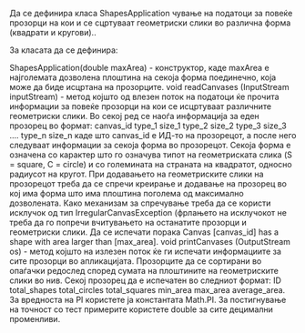 Да се дефинира класа ShapesApplication чување на податоци за повеќе прозорци на кои и се сцртуваат геометриски слики во различна форма (квадрати и кругови)..

За класата да се дефинира:

ShapesApplication(double maxArea) - конструктор, каде maxArea е најголемата дозволена плоштина на секоја форма поединечно, која може да биде исцртана на прозорците.
void readCanvases (InputStream inputStream) - метод којшто од влезен поток на податоци ќе прочита информации за повеќе прозорци на кои се исцртуваат различните геометриски слики. Во секој ред се наоѓа информација за еден прозорец во формат: canvas_id type_1 size_1 type_2 size_2 type_3 size_3 …. type_n size_n каде што canvas_id е ИД-то на прозорецот, a после него следуваат информации за секоја форма во прозорецот. Секоја форма е означена со карактер што го означува типот на геометриската слика (S = square, C = circle) и со големината на страната на квадратот, односно радиусот на кругот.
При додавањето на геометриските слики на прозорецот треба да се спречи креирање и додавање на прозорец во кој има форма што има плоштина поголема од максимално дозволената. Како механизам за спречување треба да се користи исклучок од тип IrregularCanvasException (фрлањето на исклучокот не треба да го попречи вчитувањето на останатите прозорци и геометриски слики. Да се испечати порака Canvas [canvas_id] has a shape with area larger than [max_area].
void printCanvases (OutputStream os) - метод којшто на излезен поток ќе ги испечати информациите за сите прозорци во апликацијата. Прозорците да се сортирани во опаѓачки редослед според сумата на плоштините на геометриските слики во нив. Секој прозорец да е испечатен во следниот формат: ID total_shapes total_circles total_squares min_area max_area average_area.
За вредноста на PI користете ja константата Math.PI. За постигнување на точност со тест примерите користете double за сите децимални променливи.